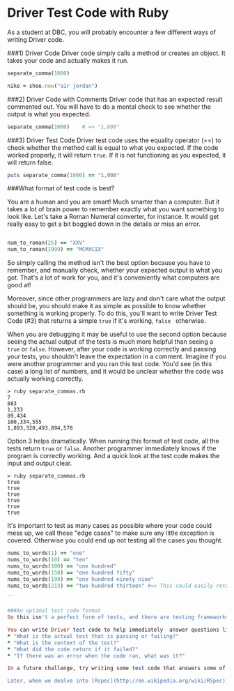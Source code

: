 # Driver Test Code with Ruby

As a student at DBC, you will probably encounter a few different ways of writing Driver code.

###1) Driver Code
Driver code simply calls a method or creates an object. It takes your code and actually makes it run. 
```ruby
separate_comma(1000)

nike = shoe.new("air jordan")

```

###2) Driver Code with Comments
Driver code that has an expected result commented out. You will have to do a mental check to see whether the output is what you expected.
```ruby
separate_comma(1000)    # => "1,000"
```

###3) Driver Test Code 
Driver test code uses the equality operator (==) to check whether the method call is equal to what you expected. If the code worked properly, it will return `true`. If it is not functioning as you expected, it will return false.
```ruby 
puts separate_comma(1000) == "1,000"
```

###What format of test code is best?

You are a human and you are smart! Much smarter than a computer. But it takes a lot of brain power to remember exactly what you want something to look like. Let's take a Roman Numeral converter, for instance. It would get really easy to get a bit boggled down in the details or miss an error. 

```ruby

num_to_roman(25) == "XXV"
num_to_roman(1999) == "MCMXCIX"

```

So simply calling the method isn't the best option because you have to remember, and manually check, whether your expected output is what you got. 
That's a lot of work for you, and it's conveniently what computers are good at! 

Moreover, since other programmers are lazy and don't care what the output should be, you should make it as simple as possible to know whether something is working properly. To do this, you'll want to write Driver Test Code (#3) that returns a simple `true` if it's working, `false ` otherwise. 

When you are debugging it may be useful to use the second option because seeing the actual output of the tests is much more helpful than seeing a `true` or `false`. However, after your code is working correctly and passing your tests, you shouldn't leave the expectation in a comment. Imagine if you were another programmer and you ran this test code. You'd see (in this case) a long list of numbers, and it would be unclear whether the code was actually working correctly.

```shell
> ruby separate_commas.rb
7
883
1,233
89,434
100,334,555
1,893,320,493,894,578
```

Option 3 helps dramatically.  When running this format of test code, all the tests return `true` or `false`.  Another programmer immediately knows if the program is correctly working.  And a quick look at the test code makes the input and output clear.

```shell
> ruby separate_commas.rb
true
true
true
true
true
true
```

It's important to test as many cases as possible where your code could mess up, we call these "edge cases" to make sure any little exception is covered. Otherwise you could end up not testing all the cases you thought. 

```ruby
nums_to_words(1) == "one"
nums_to_words(10) == "ten"
nums_to_words(100) == "one hundred"
nums_to_words(150) == "one hundred fifty"
nums_to_words(199) == "one hundred ninety nine"
nums_to_words(213) == "two hundred thirteen" #=> This could easily return something like "two hundred ten three".

``

###An optimal test code format
So this isn't a perfect form of tests, and there are testing frameworks that help. You'll encounter testing frameworks in various weeks in phase 0. For now, using driver test code is a good start, but you can also challenge yourself to write tests that provide more clarity. 

You can write Driver test code to help immediately  answer questions like:
* "What is the actual test that is passing or failing?"  
* "What is the context of the test?"
* "What did the code return if it failed?"
* "If there was an error when the code ran, what was it?"

In a future challenge, try writing some test code that answers some of these questions!  While it's not mandatory for your solutions, (only Option 3 is at this point), investigating how to create a good testing suite is a very worthwhile endeavor.

Later, when we dealve into [Rspec](http://en.wikipedia.org/wiki/RSpec), you'll understand just how much work went into making the industry standard testing suite for ruby and rails.